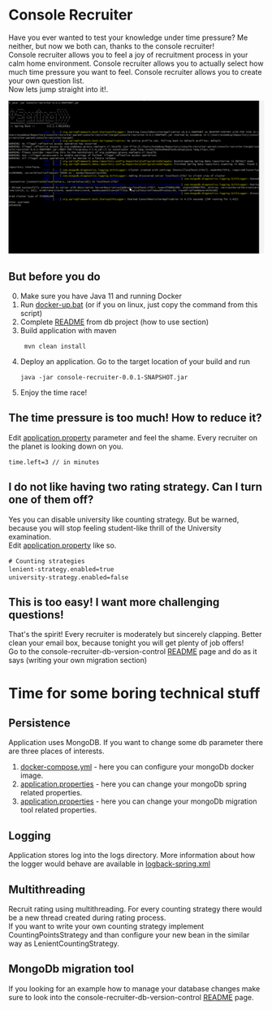 # Console Recruiter
Have you ever wanted to test your knowledge under time pressure? Me neither, but now we both can, thanks to the console recruiter!  
Console recruiter allows you to feel a joy of recruitment process in your calm home environment. 
Console recruiter allows you to actually select how much time pressure you want to feel. 
Console recruiter allows you to create your own question list.  
<bold>Now lets jump straight into it!</bold>.

<p align="center">
    <img alt="recruitment" src="https://raw.githubusercontent.com/pokemzok/console-recruiter/master/console-recruiter-app/images/recruitment.gif" />
</p>  

## But before you do
0. Make sure you have Java 11 and running Docker
1. Run [docker-up.bat](/console-recruiter-app/docker/docker-up.bat) (or if you on linux, just copy the command from this script)
2. Complete [README](/console-recruiter-db-version-control) from db project (how to use section)
3. Build application with maven
    ```
     mvn clean install
    ```
4. Deploy an application. Go to the target location of your build and run
    ```
    java -jar console-recruiter-0.0.1-SNAPSHOT.jar
    ```
5. Enjoy the time race!    

## The time pressure is too much! How to reduce it?
Edit [application.property](/console-recruiter-app/src/main/resources/application.properties) parameter and feel the shame. Every recruiter on the planet is looking down on you.  
```
time.left=3 // in minutes
```

## I do not like having two rating strategy. Can I turn one of them off?
Yes you can disable university like counting strategy. But be warned, because you will stop feeling student-like thrill of the University examination.  
Edit [application.property](/console-recruiter-app/src/main/resources/application.properties) like so. 
```
# Counting strategies
lenient-strategy.enabled=true
university-strategy.enabled=false
``` 
## This is too easy! I want more challenging questions! 
That's the spirit! Every recruiter is moderately but sincerely clapping. Better clean your email box, because tonight you will get plenty of job offers!  
Go to the console-recruiter-db-version-control [README](/console-recruiter-db-version-control) page and do as it says (writing your own migration section)
 
# Time for some boring technical stuff
## Persistence
Application uses MongoDB. If you want to change some db parameter there are three places of interests.  
1. [docker-compose.yml](/console-recruiter-app/docker/docker-compose.yml) - here you can configure your mongoDb docker image.  
2. [application.properties](/console-recruiter-app/src/main/resources/application.properties) - here you can change your mongoDb spring related properties.  
3. [application.properties](/console-recruiter-db-version-control/src/main/resources/application.properties) - here you can change your mongoDb migration tool related properties.  

## Logging
Application stores log into the logs directory. More information about how the logger would behave are available in [logback-spring.xml](/console-recruiter-app/src/main/resources/logback-spring.xml) 

## Multithreading
Recruit rating using multithreading. For every counting strategy there would be a new thread created during rating process.  
If you want to write your own counting strategy implement CountingPointsStrategy and than configure your new bean in the similar way as LenientCountingStrategy.

## MongoDb migration tool
If you looking for an example how to manage your database changes make sure to look into the console-recruiter-db-version-control [README](/console-recruiter-db-version-control) page.


